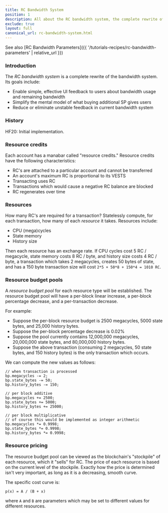 ```yaml
---
title: RC Bandwidth System
position: 1
description: All about the RC bandwidth system, the complete rewrite of the bandwidth system.
exclude: true
layout: full
canonical_url: rc-bandwidth-system.html
---
```

See also [RC Bandwidth Parameters]({{ '/tutorials-recipes/rc-bandwidth-parameters' | relative_url }})

### Introduction

The *RC bandwidth system* is a complete rewrite of the bandwidth system.  Its goals include:

- Enable simple, effective UI feedback to users about bandwidth usage and remaining bandwidth
- Simplify the mental model of what buying additional SP gives users
- Reduce or eliminate unstable feedback in current bandwidth system

### History

HF20:  Initial implementation.

### Resource credits

Each account has a manabar called "resource credits."  Resource credits have the following characteristics:

- RC's are attached to a particular account and cannot be transferred
- An account's maximum RC is proportional to its VESTS
- Transacting uses RC
- Transactions which would cause a negative RC balance are blocked
- RC regenerates over time

### Resources

How many RC's are required for a transaction?  Statelessly compute, for each transaction, how many of each *resource* it takes.  Resources include:

- CPU (mega)cycles
- State memory
- History size

Then each resource has an exchange rate.  If CPU cycles cost 5 RC / megacycle, state memory costs 8 RC / byte, and history size costs 4 RC / byte, a transaction which takes 2 megacycles, creates 50 bytes of state, and has a 150 byte transaction size will cost `2*5 + 50*8 + 150*4 = 1010 RC`.

### Resource budget pools

A *resource budget pool* for each resource type will be established.  The resource budget pool will have a per-block linear increase, a per-block percentage decrease, and a per-transaction decrease.

For example:

- Suppose the per-block resource budget is 2500 megacycles, 5000 state bytes, and 25,000 history bytes.
- Suppose the per-block percentage decrease is 0.02%
- Suppose the pool currently contains 12,000,000 megacycles, 20,000,000 state bytes, and 80,000,000 history bytes.
- Suppose the above transaction (consuming 2 megacycles, 50 state bytes, and 150 history bytes) is the only transaction which occurs.

We can compute the new values as follows:

```
// when transaction is processed
bp.megacycles -= 2;
bp.state_bytes -= 50;
bp.history_bytes -= 150;

// per block additive
bp.megacycles += 2500;
bp.state_bytes += 5000;
bp.history_bytes += 25000;

// per block multiplicative
// of course this would be implemented as integer arithmetic
bp.megacycles *= 0.9998;
bp.state_bytes *= 0.9998;
bp.history_bytes *= 0.9998;
```

### Resource pricing

The resource budget pool can be viewed as the blockchain's "stockpile" of each resource, which it "sells" for RC.  The price of each resource is based on the current level of the stockpile.  Exactly how the price
is determined isn't very important, as long as it is a decreasing, smooth curve.

The specific cost curve is:

```
p(x) = A / (B + x)
```

where `A` and `B` are parameters which may be set to different values for different resources.
